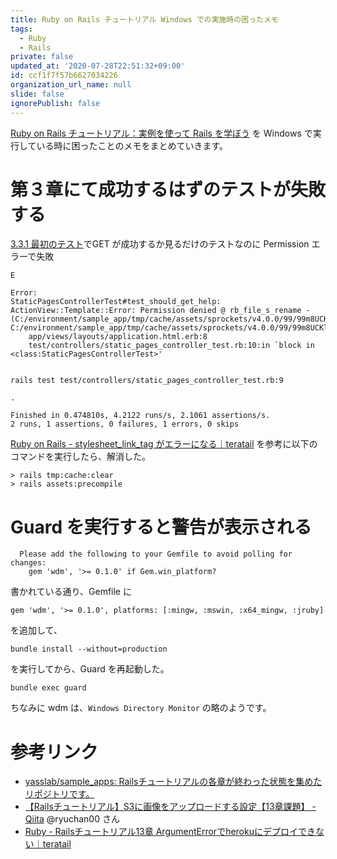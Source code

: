 ```yaml
---
title: Ruby on Rails チュートリアル Windows での実施時の困ったメモ
tags:
  - Ruby
  - Rails
private: false
updated_at: '2020-07-28T22:51:32+09:00'
id: ccf1f7f57b6627034226
organization_url_name: null
slide: false
ignorePublish: false
---
```

[Ruby on Rails チュートリアル：実例を使って Rails を学ぼう](https://railstutorial.jp/) を Windows で実行している時に困ったことのメモをまとめていきます。

# 第３章にて成功するはずのテストが失敗する

[3.3.1 最初のテスト](https://railstutorial.jp/chapters/static_pages?version=5.1#sec-our_first_test)でGET が成功するか見るだけのテストなのに Permission エラーで失敗

```
E

Error:
StaticPagesControllerTest#test_should_get_help:
ActionView::Template::Error: Permission denied @ rb_file_s_rename - (C:/environment/sample_app/tmp/cache/assets/sprockets/v4.0.0/99/99m8UCKl4j8IpsVOK8ltLHyNh8Ae0nHw3GBkC34V_co.cache.68827840.15592.375890, C:/environment/sample_app/tmp/cache/assets/sprockets/v4.0.0/99/99m8UCKl4j8IpsVOK8ltLHyNh8Ae0nHw3GBkC34V_co.cache)
    app/views/layouts/application.html.erb:8
    test/controllers/static_pages_controller_test.rb:10:in `block in <class:StaticPagesControllerTest>'


rails test test/controllers/static_pages_controller_test.rb:9

.

Finished in 0.474810s, 4.2122 runs/s, 2.1061 assertions/s.
2 runs, 1 assertions, 0 failures, 1 errors, 0 skips
```

[Ruby on Rails - stylesheet_link_tag がエラーになる｜teratail](https://teratail.com/questions/56995) を参考に以下のコマンドを実行したら、解消した。

```
> rails tmp:cache:clear
> rails assets:precompile
```

# Guard を実行すると警告が表示される

```
  Please add the following to your Gemfile to avoid polling for changes:
    gem 'wdm', '>= 0.1.0' if Gem.win_platform?
```

書かれている通り、Gemfile に

```Gemfile
gem 'wdm', '>= 0.1.0', platforms: [:mingw, :mswin, :x64_mingw, :jruby]
```

を追加して、

```
bundle install --without=production
```

を実行してから、Guard を再起動した。

```
bundle exec guard
```

ちなみに wdm は、`Windows Directory Monitor` の略のようです。

# 参考リンク

- [yasslab/sample_apps: Railsチュートリアルの各章が終わった状態を集めたリポジトリです。](https://github.com/yasslab/sample_apps)
- [【Railsチュートリアル】S3に画像をアップロードする設定【13章課題】 - Qiita](https://qiita.com/ryuchan00/items/8e414562b7122e7ec4fb) @ryuchan00 さん
- [Ruby - Railsチュートリアル13章 ArgumentErrorでherokuにデプロイできない｜teratail](https://teratail.com/questions/280923)
